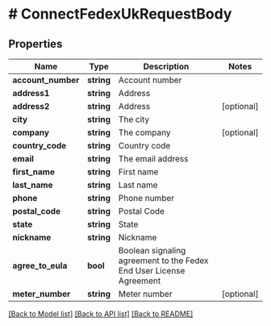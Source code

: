 # # ConnectFedexUkRequestBody

## Properties

Name | Type | Description | Notes
------------ | ------------- | ------------- | -------------
**account_number** | **string** | Account number | 
**address1** | **string** | Address | 
**address2** | **string** | Address | [optional] 
**city** | **string** | The city | 
**company** | **string** | The company | [optional] 
**country_code** | **string** | Country code | 
**email** | **string** | The email address | 
**first_name** | **string** | First name | 
**last_name** | **string** | Last name | 
**phone** | **string** | Phone number | 
**postal_code** | **string** | Postal Code | 
**state** | **string** | State | 
**nickname** | **string** | Nickname | 
**agree_to_eula** | **bool** | Boolean signaling agreement to the Fedex End User License Agreement | 
**meter_number** | **string** | Meter number | [optional] 

[[Back to Model list]](../../README.md#documentation-for-models) [[Back to API list]](../../README.md#documentation-for-api-endpoints) [[Back to README]](../../README.md)


